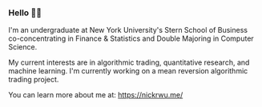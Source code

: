 ### Hello 👋🏼

I'm an undergraduate at New York University's Stern School of Business co-concentrating in Finance & Statistics and Double Majoring in Computer Science.

My current interests are in algorithmic trading, quantitative research, and machine learning. I'm currently working on a mean reversion algorithmic trading project.

You can learn more about me at: https://nickrwu.me/


<!--
**nickrwu/nickrwu** is a ✨ _special_ ✨ repository because its `README.md` (this file) appears on your GitHub profile.

Here are some ideas to get you started:

- 🔭 I’m currently working on ...
- 🌱 I’m currently learning ...
- 👯 I’m looking to collaborate on ...
- 🤔 I’m looking for help with ...
- 💬 Ask me about ...
- 📫 How to reach me: ...
- 😄 Pronouns: ...
- ⚡ Fun fact: ...
-->
